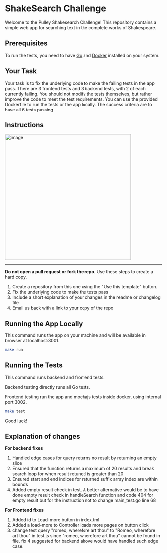 # ShakeSearch Challenge

Welcome to the Pulley Shakesearch Challenge! This repository contains a simple web app for searching text in the complete works of Shakespeare.

## Prerequisites

To run the tests, you need to have [Go](https://go.dev/doc/install) and [Docker](https://docs.docker.com/engine/install/) installed on your system.

## Your Task

Your task is to fix the underlying code to make the failing tests in the app pass. There are 3 frontend tests and 3 backend tests, with 2 of each currently failing. You should not modify the tests themselves, but rather improve the code to meet the test requirements. You can use the provided Dockerfile to run the tests or the app locally. The success criteria are to have all 6 tests passing.

## Instructions

<img width="404" alt="image" src="https://github.com/ProlificLabs/shakesearch/assets/98766735/9a5b96b5-0e44-42e1-8d6e-b7a9e08df9a1">

*** 

**Do not open a pull request or fork the repo**. Use these steps to create a hard copy.

1. Create a repository from this one using the "Use this template" button.
2. Fix the underlying code to make the tests pass
3. Include a short explanation of your changes in the readme or changelog file
4. Email us back with a link to your copy of the repo

## Running the App Locally


This command runs the app on your machine and will be available in browser at localhost:3001.

```bash
make run
```

## Running the Tests

This command runs backend and frontend tests.

Backend testing directly runs all Go tests.

Frontend testing run the app and mochajs tests inside docker, using internal port 3002.

```bash
make test
```

Good luck!

## Explanation of changes

**For backend fixes**
1. Handled edge cases for query returns no result by returning an empty slice
2. Ensured that the function returns a maximum of 20 results and break search loop for when result retuned is greater than 20
3. Ensured start and end indices for returned suffix array index are within bounds 
4. Added empty result check in test. A better alternative would be to have done empty result check in handleSearch function
   and code 404 for empty result but for the instruction not to change main_test.go line 68


**For Frontend fixes**
1. Added id to Load-more button in index.tml
2. Added a load-more to Controller loads more pages on button click
3. change test query "romeo, wherefore art thou" to "Romeo, wherefore art thou" in test.js since "romeo, wherefore art thou" 
   cannot be found in file. fix 4 suggested for backend above would have handled such edge case.

